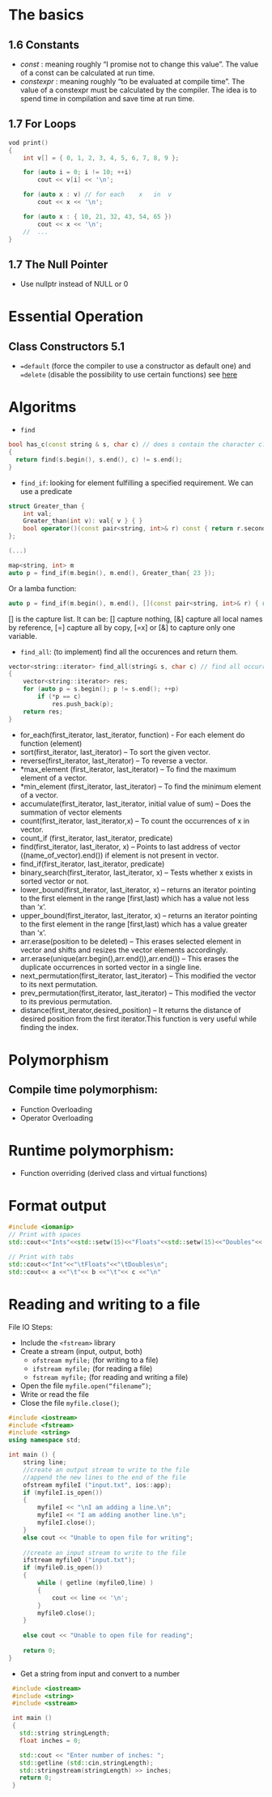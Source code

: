 # The basics

## 1.6	Constants
- *const* :	meaning	roughly	“I	promise	not	to	change	this	value”. The	value	of	a	 const 	can	be	calculated
at	run	time.
- *constexpr* :	meaning	roughly	“to	be	evaluated	at	compile	time”. The value	of	a	 constexpr 	must	be	calculated
by	the	compiler. The idea is to spend time in compilation and save time at run time.

## 1.7 For Loops
```c++
vod print()
{
    int v[] = { 0, 1, 2, 3, 4, 5, 6, 7, 8, 9 };

    for (auto i = 0; i != 10; ++i)
        cout << v[i] << '\n';

    for (auto x : v) //	for	each	x	in	v
        cout << x << '\n';

    for (auto x : { 10, 21, 32, 43, 54, 65 })
        cout << x << '\n';
    //	...
}
```

## 1.7 The Null Pointer
- Use nullptr instead of NULL or 0

# Essential Operation

## Class Constructors 5.1

- `=default`  (force the compiler to use a constructor as default one) and `=delete` (disable the possibility to use certain functions) see [here](https://www.bogotobogo.com/cplusplus/C11/C11_default_delete_specifier.php) 

# Algoritms

- `find`
```c++
bool has_c(const string & s, char c) //	does s contain the character c?
{
  return find(s.begin(), s.end(), c) != s.end();
}
```   
   
- `find_if`: looking for element fulfilling a specified requirement. We can use a predicate
```c++
struct Greater_than {
    int val;
    Greater_than(int v): val{ v } { }
    bool operator()(const pair<string, int>& r) const { return r.second > val; }
};

(...)

map<string, int> m
auto p = find_if(m.begin(), m.end(), Greater_than{ 23 });
```
Or a lamba function:
```c++
auto p = find_if(m.begin(), m.end(), [](const pair<string, int>& r) { return r.second > 23; });
```
[] is the capture list. It can be: [] capture nothing, [&] capture all local names by reference, [=] capture all by copy, [=x] or [&] to capture only one variable.


- `find_all`: (to implement) find all the occurences and return them.

```c++
vector<string::iterator> find_all(string& s, char c) //	find all occurrences of c in s
{
    vector<string::iterator> res;
    for (auto p = s.begin(); p != s.end(); ++p)
        if (*p == c)
            res.push_back(p);
    return res;
}
```

- for_each(first_iterator, last_iterator, function) - For each element do function (element)
- sort(first_iterator, last_iterator) – To sort the given vector.
- reverse(first_iterator, last_iterator) – To reverse a vector.
- *max_element (first_iterator, last_iterator) – To find the maximum element of a vector.
- *min_element (first_iterator, last_iterator) – To find the minimum element of a vector.
- accumulate(first_iterator, last_iterator, initial value of sum) – Does the summation of vector elements
- count(first_iterator, last_iterator,x) – To count the occurrences of x in vector.
- count_if (first_iterator, last_iterator, predicate)
- find(first_iterator, last_iterator, x) – Points to last address of vector ((name_of_vector).end()) if element is not present in vector.
- find_if(first_iterator, last_iterator, predicate)
- binary_search(first_iterator, last_iterator, x) – Tests whether x exists in sorted vector or not.
- lower_bound(first_iterator, last_iterator, x) – returns an iterator pointing to the first element in the range [first,last) which has a value not less than ‘x’.
- upper_bound(first_iterator, last_iterator, x) – returns an iterator pointing to the first element in the range [first,last) which has a value greater than ‘x’.
- arr.erase(position to be deleted) – This erases selected element in vector and shifts and resizes the vector elements accordingly.
- arr.erase(unique(arr.begin(),arr.end()),arr.end()) – This erases the duplicate occurrences in sorted vector in a single line.
- next_permutation(first_iterator, last_iterator) – This modified the vector to its next permutation.
- prev_permutation(first_iterator, last_iterator) – This modified the vector to its previous permutation.
- distance(first_iterator,desired_position) – It returns the distance of desired position from the first iterator.This function is very useful while finding the index.


# Polymorphism

## Compile time polymorphism:

- Function Overloading
- Operator Overloading

# Runtime polymorphism: 
- Function overriding (derived class and virtual functions)

# Format output
```c++
#include <iomanip>
// Print with spaces
std::cout<<"Ints"<<std::setw(15)<<"Floats"<<std::setw(15)<<"Doubles"<< "\n";

// Print with tabs
std::cout<<"Int"<<"\tFloats"<<"\tDoubles\n";
std::cout<< a <<"\t"<< b <<"\t"<< c <<"\n"
```

# Reading and writing to a file
File IO Steps:

 - Include the `<fstream>` library 
 - Create a stream (input, output, both)
      - `ofstream myfile;` (for writing to a file)
      - `ifstream myfile;` (for reading a file)
      - `fstream myfile;` (for reading and writing a file)
 - Open the file  `myfile.open(“filename”)`;
 - Write or read the file
 - Close the file `myfile.close()`;

```c++ 
#include <iostream>
#include <fstream>
#include <string>
using namespace std;

int main () {
    string line;
    //create an output stream to write to the file
    //append the new lines to the end of the file
    ofstream myfileI ("input.txt", ios::app);
    if (myfileI.is_open())
    {
        myfileI << "\nI am adding a line.\n";
        myfileI << "I am adding another line.\n";
        myfileI.close();
    }
    else cout << "Unable to open file for writing";
  
    //create an input stream to write to the file
    ifstream myfileO ("input.txt");
    if (myfileO.is_open())
    {
        while ( getline (myfileO,line) )
        {
            cout << line << '\n';
        }
        myfileO.close();
    }
    
    else cout << "Unable to open file for reading";
    
    return 0;
}
```
- Get a string from input and convert to a number

```c++
 #include <iostream>
 #include <string>
 #include <sstream>

 int main ()
 {
   std::string stringLength;
   float inches = 0;

   std::cout << "Enter number of inches: ";
   std::getline (std::cin,stringLength);
   std::stringstream(stringLength) >> inches;
   return 0;
 }
 ```
